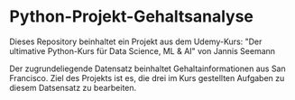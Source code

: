 # Python-Projekt-Gehaltsanalyse
Dieses Repository beinhaltet ein Projekt aus dem Udemy-Kurs: "Der ultimative Python-Kurs für Data Science, ML &amp; AI" von Jannis Seemann

Der zugrundeliegende Datensatz beinhaltet Gehaltainformationen aus San Francisco. 
Ziel des Projekts ist es, die drei im Kurs gestellten Aufgaben zu diesem Datsensatz zu bearbeiten. 
